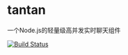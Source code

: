 # tantan
一个Node.js的轻量级高并发实时聊天组件


[![Build Status](https://travis-ci.org/wangwenming/tantan.svg)](https://travis-ci.org/wangwenming/tantan)